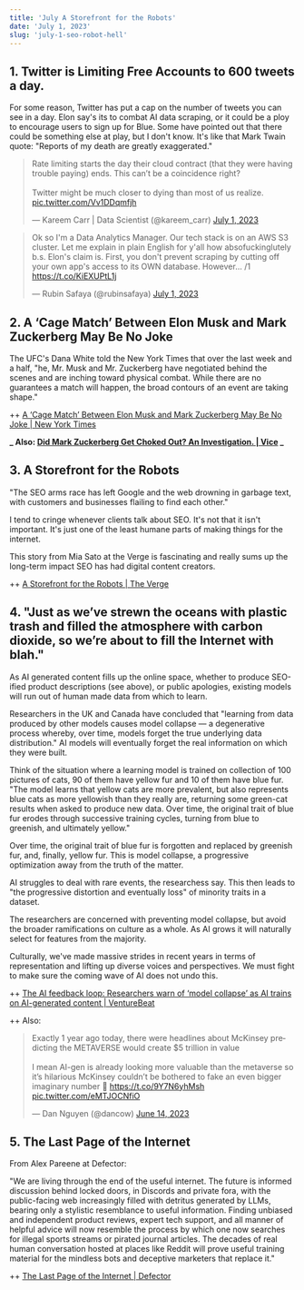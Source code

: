 ```yaml
---
title: 'July A Storefront for the Robots'
date: 'July 1, 2023'
slug: 'july-1-seo-robot-hell'
---
```


## 1. Twitter is Limiting Free Accounts to 600 tweets a day.

For some reason, Twitter has put a cap on the number of tweets you can see in a day. Elon say's its to combat AI data scraping, or it could be a ploy to encourage users to sign up for Blue. Some have pointed out that there could be something else at play, but I don't know. It's like that Mark Twain quote: "Reports of my death are greatly exaggerated."

<blockquote class="twitter-tweet"><p lang="en" dir="ltr">Rate limiting starts the day their cloud contract (that they were having trouble paying) ends. This can’t be a coincidence right?<br><br>Twitter might be much closer to dying than most of us realize. <a href="https://t.co/Vv1DDqmfjh">pic.twitter.com/Vv1DDqmfjh</a></p>&mdash; Kareem Carr | Data Scientist (@kareem_carr) <a href="https://twitter.com/kareem_carr/status/1675222165220646912?ref_src=twsrc%5Etfw">July 1, 2023</a></blockquote>

<blockquote class="twitter-tweet"><p lang="en" dir="ltr">Ok so I&#39;m a Data Analytics Manager. Our tech stack is on an AWS S3 cluster. Let me explain in plain English for y&#39;all how absofuckinglutely b.s. Elon&#39;s claim is. First, you don&#39;t prevent scraping by cutting off your own app&#39;s access to its OWN database. However... /1 <a href="https://t.co/KiEXUPtL1j">https://t.co/KiEXUPtL1j</a></p>&mdash; Rubin Safaya (@rubinsafaya) <a href="https://twitter.com/rubinsafaya/status/1675201065870819328?ref_src=twsrc%5Etfw">July 1, 2023</a></blockquote>

## 2. A ‘Cage Match’ Between Elon Musk and Mark Zuckerberg May Be No Joke

The UFC's Dana White told the New York Times that over the last week and a half, "he, Mr. Musk and Mr. Zuckerberg have negotiated behind the scenes and are inching toward physical combat. While there are no guarantees a match will happen, the broad contours of an event are taking shape."

++ [A ‘Cage Match’ Between Elon Musk and Mark Zuckerberg May Be No Joke | New York Times](https://www.nytimes.com/2023/07/01/technology/elon-musk-mark-zuckerberg-cage-match.html)

**_ Also: [Did Mark Zuckerberg Get Choked Out? An Investigation. | Vice](https://www.vice.com/en/article/qjvvvx/mark-zuckerberg-bjj-choked-out-video) _**

## 3. A Storefront for the Robots

"The SEO arms race has left Google and the web drowning in garbage text, with customers and businesses flailing to find each other."

I tend to cringe whenever clients talk about SEO. It's not that it isn't important. It's just one of the least humane parts of making things for the internet.

This story from Mia Sato at the Verge is fascinating and really sums up the long-term impact SEO has had digital content creators.

++ [A Storefront for the Robots | The Verge](https://www.theverge.com/23753963/google-seo-shopify-small-business-ai)

## 4. "Just as we’ve strewn the oceans with plastic trash and filled the atmosphere with carbon dioxide, so we’re about to fill the Internet with blah."

As AI generated content fills up the online space, whether to produce SEO-ified product descriptions (see above), or public apologies, existing models will run out of human made data from which to learn.

Researchers in the UK and Canada have concluded that "learning from data produced by other models causes model collapse — a degenerative process whereby, over time, models forget the true underlying data distribution." AI models will eventually forget the real information on which they were built.

Think of the situation where a learning model is trained on collection of 100 pictures of cats, 90 of them have yellow fur and 10 of them have blue fur. "The model learns that yellow cats are more prevalent, but also represents blue cats as more yellowish than they really are, returning some green-cat results when asked to produce new data. Over time, the original trait of blue fur erodes through successive training cycles, turning from blue to greenish, and ultimately yellow."

Over time, the original trait of blue fur is forgotten and replaced by greenish fur, and, finally, yellow fur. This is model collapse, a progressive optimization away from the truth of the matter.

AI struggles to deal with rare events, the researchess say. This then leads to "the progressive distortion and eventually loss" of minority traits in a dataset.

The researchers are concerned with preventing model collapse, but avoid the broader ramifications on culture as a whole. As AI grows it will naturally select for features from the majority.

Culturally, we've made massive strides in recent years in terms of representation and lifting up diverse voices and perspectives. We must fight to make sure the coming wave of AI does not undo this.

++ [The AI feedback loop: Researchers warn of ‘model collapse’ as AI trains on AI-generated content | VentureBeat](https://venturebeat.com/ai/the-ai-feedback-loop-researchers-warn-of-model-collapse-as-ai-trains-on-ai-generated-content/)

++ Also: <blockquote class="twitter-tweet"><p lang="en" dir="ltr">Exactly 1 year ago today, there were headlines about McKinsey predicting the METAVERSE would create $5 trillion in value <br><br>I mean AI-gen is already looking more valuable than the metaverse so it’s hilarious McKinsey couldn’t be bothered to fake an even bigger imaginary number 🥴 <a href="https://t.co/9Y7N6yhMsh">https://t.co/9Y7N6yhMsh</a> <a href="https://t.co/eMTJOCNfiO">pic.twitter.com/eMTJOCNfiO</a></p>&mdash; Dan Nguyen (@dancow) <a href="https://twitter.com/dancow/status/1669113979166248961?ref_src=twsrc%5Etfw">June 14, 2023</a></blockquote>

## 5. The Last Page of the Internet

From Alex Pareene at Defector:

"We are living through the end of the useful internet. The future is informed discussion behind locked doors, in Discords and private fora, with the public-facing web increasingly filled with detritus generated by LLMs, bearing only a stylistic resemblance to useful information. Finding unbiased and independent product reviews, expert tech support, and all manner of helpful advice will now resemble the process by which one now searches for illegal sports streams or pirated journal articles. The decades of real human conversation hosted at places like Reddit will prove useful training material for the mindless bots and deceptive marketers that replace it."

++ [The Last Page of the Internet | Defector](https://defector.com/the-last-page-of-the-internet)
